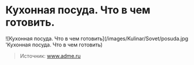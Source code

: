 # Кухонная посуда. Что в чем готовить.
![Кухонная посуда. Что в чем готовить](/images/Kulinar/Sovet/posuda.jpg 'Кухонная посуда. Что в чем готовить)

> Источник: www.adme.ru
